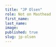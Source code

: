 ```yaml
---
title: "JP Olsen"
role: Not on Masthead
first_name:
last_name:
image:
published: true
slug: jp-olsen
---
```

